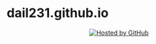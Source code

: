 # dail231.github.io
<!-- copyright (i7) --><div align="center"><a href="https://github.com/JustForEducate" title="Привет как дела"><img style="margin:0;padding:0;border:0;" alt="Hosted by GitHub"src=https://catherineasquithgallery.com/uploads/posts/2021-03/1614550105_12-p-memi-na-belom-fone-13.png
                                                                                                           
